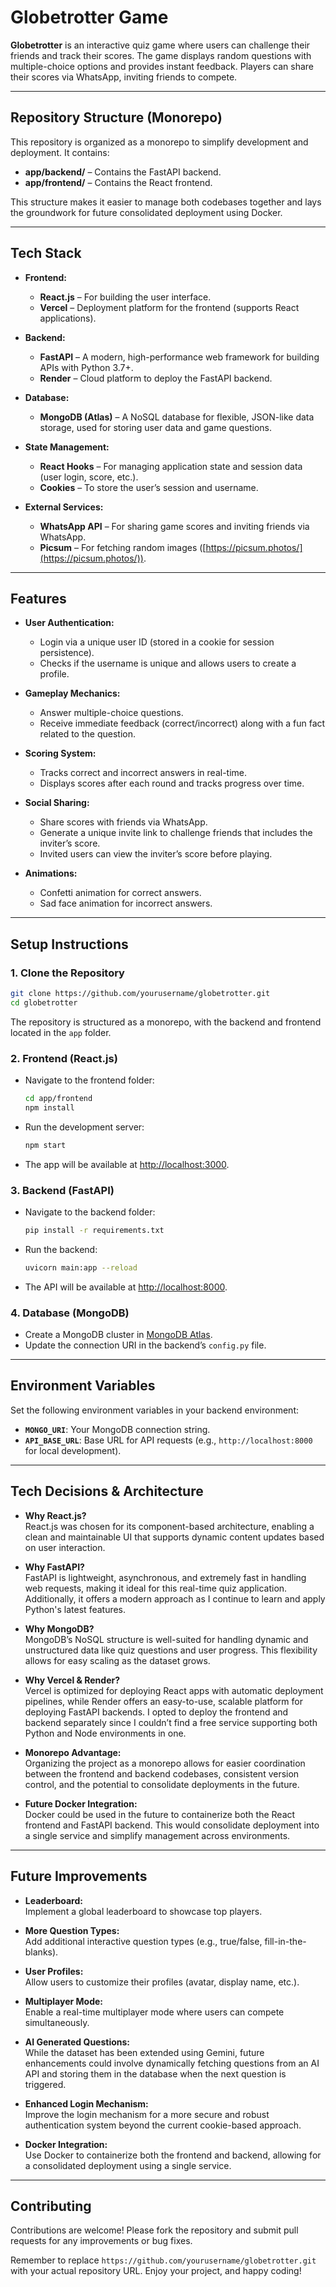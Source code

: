 
# Globetrotter Game

**Globetrotter** is an interactive quiz game where users can challenge their friends and track their scores. The game displays random questions with multiple-choice options and provides instant feedback. Players can share their scores via WhatsApp, inviting friends to compete.

---

## Repository Structure (Monorepo)

This repository is organized as a monorepo to simplify development and deployment. It contains:

- **app/backend/** – Contains the FastAPI backend.
- **app/frontend/** – Contains the React frontend.

This structure makes it easier to manage both codebases together and lays the groundwork for future consolidated deployment using Docker.

---

## Tech Stack

- **Frontend:**  
  - **React.js** – For building the user interface.  
  - **Vercel** – Deployment platform for the frontend (supports React applications).

- **Backend:**  
  - **FastAPI** – A modern, high-performance web framework for building APIs with Python 3.7+.  
  - **Render** – Cloud platform to deploy the FastAPI backend.

- **Database:**  
  - **MongoDB (Atlas)** – A NoSQL database for flexible, JSON-like data storage, used for storing user data and game questions.

- **State Management:**  
  - **React Hooks** – For managing application state and session data (user login, score, etc.).  
  - **Cookies** – To store the user’s session and username.

- **External Services:**  
  - **WhatsApp API** – For sharing game scores and inviting friends via WhatsApp.  
  - **Picsum** – For fetching random images ([https://picsum.photos/](https://picsum.photos/)).

---

## Features

- **User Authentication:**  
  - Login via a unique user ID (stored in a cookie for session persistence).  
  - Checks if the username is unique and allows users to create a profile.

- **Gameplay Mechanics:**  
  - Answer multiple-choice questions.  
  - Receive immediate feedback (correct/incorrect) along with a fun fact related to the question.

- **Scoring System:**  
  - Tracks correct and incorrect answers in real-time.  
  - Displays scores after each round and tracks progress over time.

- **Social Sharing:**  
  - Share scores with friends via WhatsApp.  
  - Generate a unique invite link to challenge friends that includes the inviter’s score.  
  - Invited users can view the inviter’s score before playing.

- **Animations:**  
  - Confetti animation for correct answers.  
  - Sad face animation for incorrect answers.

---

## Setup Instructions

### 1. Clone the Repository

```bash
git clone https://github.com/yourusername/globetrotter.git
cd globetrotter
```

The repository is structured as a monorepo, with the backend and frontend located in the `app` folder.

### 2. Frontend (React.js)

- Navigate to the frontend folder:

  ```bash
  cd app/frontend
  npm install
  ```

- Run the development server:

  ```bash
  npm start
  ```

- The app will be available at [http://localhost:3000](http://localhost:3000).

### 3. Backend (FastAPI)

- Navigate to the backend folder:

  ```bash
  pip install -r requirements.txt
  ```

- Run the backend:

  ```bash
  uvicorn main:app --reload
  ```

- The API will be available at [http://localhost:8000](http://localhost:8000).

### 4. Database (MongoDB)

- Create a MongoDB cluster in [MongoDB Atlas](https://www.mongodb.com/cloud/atlas).
- Update the connection URI in the backend’s `config.py` file.

---

## Environment Variables

Set the following environment variables in your backend environment:

- **`MONGO_URI`**: Your MongoDB connection string.
- **`API_BASE_URL`**: Base URL for API requests (e.g., `http://localhost:8000` for local development).

---

## Tech Decisions & Architecture

- **Why React.js?**  
  React.js was chosen for its component-based architecture, enabling a clean and maintainable UI that supports dynamic content updates based on user interaction.

- **Why FastAPI?**  
  FastAPI is lightweight, asynchronous, and extremely fast in handling web requests, making it ideal for this real-time quiz application. Additionally, it offers a modern approach as I continue to learn and apply Python's latest features.

- **Why MongoDB?**  
  MongoDB’s NoSQL structure is well-suited for handling dynamic and unstructured data like quiz questions and user progress. This flexibility allows for easy scaling as the dataset grows.

- **Why Vercel & Render?**  
  Vercel is optimized for deploying React apps with automatic deployment pipelines, while Render offers an easy-to-use, scalable platform for deploying FastAPI backends. I opted to deploy the frontend and backend separately since I couldn’t find a free service supporting both Python and Node environments in one.

- **Monorepo Advantage:**  
  Organizing the project as a monorepo allows for easier coordination between the frontend and backend codebases, consistent version control, and the potential to consolidate deployments in the future.

- **Future Docker Integration:**  
  Docker could be used in the future to containerize both the React frontend and FastAPI backend. This would consolidate deployment into a single service and simplify management across environments.

---

## Future Improvements

- **Leaderboard:**  
  Implement a global leaderboard to showcase top players.

- **More Question Types:**  
  Add additional interactive question types (e.g., true/false, fill-in-the-blanks).

- **User Profiles:**  
  Allow users to customize their profiles (avatar, display name, etc.).

- **Multiplayer Mode:**  
  Enable a real-time multiplayer mode where users can compete simultaneously.

- **AI Generated Questions:**  
  While the dataset has been extended using Gemini, future enhancements could involve dynamically fetching questions from an AI API and storing them in the database when the next question is triggered.

- **Enhanced Login Mechanism:**  
  Improve the login mechanism for a more secure and robust authentication system beyond the current cookie-based approach.

- **Docker Integration:**  
  Use Docker to containerize both the frontend and backend, allowing for a consolidated deployment using a single service.

---

## Contributing

Contributions are welcome! Please fork the repository and submit pull requests for any improvements or bug fixes.


Remember to replace `https://github.com/yourusername/globetrotter.git` with your actual repository URL. Enjoy your project, and happy coding!

